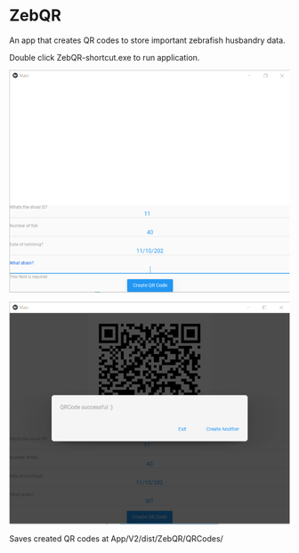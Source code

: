 # ZebQR

An app that creates QR codes to store important zebrafish husbandry data.

Double click ZebQR-shortcut.exe to run application.

![alt text](https://github.com/pnm4sfix/ZebQR/blob/main/Screenshot1.png?raw=true)

![alt text](https://github.com/pnm4sfix/ZebQR/blob/main/Screenshot2.png?raw=true)

Saves created QR codes at App/V2/dist/ZebQR/QRCodes/
